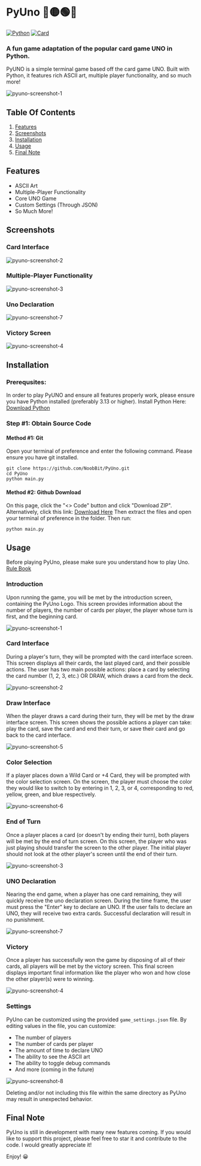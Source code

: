 # PyUno 🔴🟡🟢🔵
[![Python](https://img.shields.io/badge/Python-3776AB?logo=python&logoColor=fff)](#) [![Card](https://img.shields.io/badge/game-UNO-red)](#) 
### A fun game adaptation of the popular card game UNO in Python.
PyUNO is a simple terminal game based off the card game UNO. Built with Python, it features rich ASCII art, multiple player functionality, and so much more!

![pyuno-screenshot-1](https://github.com/user-attachments/assets/c8e571f1-e5ce-48cd-ba2a-97a5d4c79749)

## Table Of Contents
1. [Features](#features)
2. [Screenshots](#screenshots)
3. [Installation](#installation)
4. [Usage](#usage)
5. [Final Note](#final-note)

## Features
- ASCII Art
- Multiple-Player Functionality
- Core UNO Game
- Custom Settings (Through JSON)
- So Much More!

## Screenshots
### Card Interface
![pyuno-screenshot-2](https://github.com/user-attachments/assets/2fc4d3b7-c1dc-476b-a9e2-819a7b347107)
### Multiple-Player Functionality
![pyuno-screenshot-3](https://github.com/user-attachments/assets/2564ff8f-a06e-4fb5-827e-1fd46222fa06)
### Uno Declaration
![pyuno-screenshot-7](https://github.com/user-attachments/assets/167a5785-efe6-4b3b-8510-2ecb0e2c5ae1)
### Victory Screen
![pyuno-screenshot-4](https://github.com/user-attachments/assets/45ab8cb5-8b36-413f-b716-e506464a5663)

## Installation
### Prerequsites:
In order to play PyUNO and ensure all features properly work, please ensure you have Python installed (preferably 3.13 or higher). Install Python Here: [Download Python](https://www.python.org/downloads/)
### Step #1: Obtain Source Code
#### Method #1: Git
Open your terminal of preference and enter the following command. Please ensure you have git installed.
```
git clone https://github.com/NoobBit/PyUno.git
cd PyUno
python main.py
```
#### Method #2: Github Download
On this page, click the "<> Code" button and click "Download ZIP". Alternatively, click this link: [Download Here](https://github.com/NoobBit/PyUno/archive/refs/heads/main.zip)
Then extract the files and open your terminal of preference in the folder. Then run:
```
python main.py
```

## Usage
Before playing PyUno, please make sure you understand how to play Uno. [Rule Book](https://www.unorules.com/)
### Introduction
Upon running the game, you will be met by the introduction screen, containing the PyUno Logo. This screen provides information about the number of players, the number of cards per player, the player whose turn is first, and the beginning card.

![pyuno-screenshot-1](https://github.com/user-attachments/assets/c8e571f1-e5ce-48cd-ba2a-97a5d4c79749)

### Card Interface
During a player's turn, they will be prompted with the card interface screen. This screen displays all their cards, the last played card, and their possible actions. 
The user has two main possible actions: place a card by selecting the card number (1, 2, 3, etc.) OR DRAW, which draws a card from the deck.

![pyuno-screenshot-2](https://github.com/user-attachments/assets/2fc4d3b7-c1dc-476b-a9e2-819a7b347107)

### Draw Interface
When the player draws a card during their turn, they will be met by the draw interface screen. This screen shows the possible actions a player can take: play the card, save the card and end their turn, or save their card and go back to the card interface.

![pyuno-screenshot-5](https://github.com/user-attachments/assets/918b3ea8-13af-4c98-9ce8-776e4db75e95)

### Color Selection
If a player places down a Wild Card or +4 Card, they will be prompted with the color selection screen. On the screen, the player must choose the color they would like to switch to by entering in 1, 2, 3, or 4, corresponding to red, yellow, green, and blue respectively.

![pyuno-screenshot-6](https://github.com/user-attachments/assets/f6f4d4b6-fe16-4f6f-ab8e-288263e0e378)

### End of Turn
Once a player places a card (or doesn't by ending their turn), both players will be met by the end of turn screen. On this screen, the player who was just playing should transfer the screen to the other player. The initial player should not look at the other player's screen until the end of their turn.

![pyuno-screenshot-3](https://github.com/user-attachments/assets/2564ff8f-a06e-4fb5-827e-1fd46222fa06)

### UNO Declaration
Nearing the end game, when a player has one card remaining, they will quickly receive the uno declaration screen. During the time frame, the user must press the "Enter" key to declare an UNO. If the user fails to declare an UNO, they will receive two extra cards. Successful declaration will result in no punishment.

![pyuno-screenshot-7](https://github.com/user-attachments/assets/167a5785-efe6-4b3b-8510-2ecb0e2c5ae1)

### Victory
Once a player has successfully won the game by disposing of all of their cards, all players will be met by the victory screen. This final screen displays important final information like the player who won and how close the other player(s) were to winning.

![pyuno-screenshot-4](https://github.com/user-attachments/assets/45ab8cb5-8b36-413f-b716-e506464a5663)

### Settings
PyUno can be customized using the provided `game_settings.json` file. By editing values in the file, you can customize:
- The number of players
- The number of cards per player
- The amount of time to declare UNO
- The ability to see the ASCII art
- The ability to toggle debug commands
- And more (coming in the future)

![pyuno-screenshot-8](https://github.com/user-attachments/assets/457fd7b8-7af8-4677-a2b0-b0aa8aa6c94e)

Deleting and/or not including this file within the same directory as PyUno may result in unexpected behavior. 

## Final Note
PyUno is still in development with many new features coming. If you would like to support this project, please feel free to star it and contribute to the code. I would greatly appreciate it!

Enjoy! 😀
